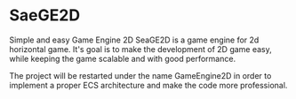 # SaeGE2D
Simple and easy Game Engine 2D
SeaGE2D is a game engine for 2d horizontal game.
It's goal is to make the development of 2D game easy, while keeping the game scalable and with good performance.

The project will be restarted under the name GameEngine2D in order to implement a proper ECS architecture and make the code more professional.
